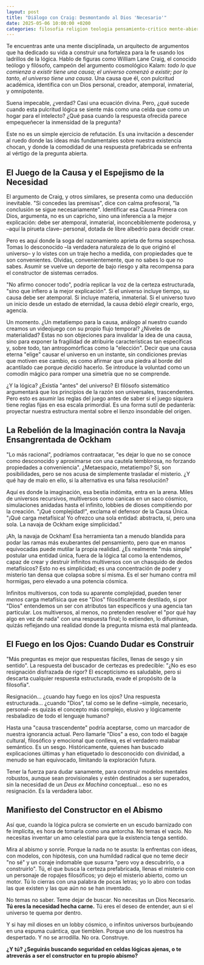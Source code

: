 ```yaml
---
layout: post
title: "Diálogo con Craig: Desmontando al Dios 'Necesario'"
date: 2025-05-06 10:00:00 +0200
categories: filosofia religion teologia pensamiento-critico mente-abierta
---
```


Te encuentras ante una mente disciplinada, un arquitecto de argumentos que ha dedicado su vida a construir una fortaleza para la fe usando los ladrillos de la lógica. Hablo de figuras como William Lane Craig, el conocido teólogo y filósofo, campeón del argumento cosmológico Kalam: *todo lo que comienza a existir tiene una causa; el universo comenzó a existir; por lo tanto, el universo tiene una causa*. Una causa que él, con pulcritud académica, identifica con un Dios personal, creador, atemporal, inmaterial, y omnipotente.

Suena impecable, ¿verdad? Casi una ecuación divina. Pero, ¿qué sucede cuando esta pulcritud lógica se siente más como una celda que como un hogar para el intelecto? ¿Qué pasa cuando la respuesta ofrecida parece empequeñecer la inmensidad de la pregunta?

Este no es un simple ejercicio de refutación. Es una invitación a descender al ruedo donde las ideas más fundamentales sobre nuestra existencia chocan, y donde la comodidad de una respuesta prefabricada se enfrenta al vértigo de la pregunta abierta.

## El Juego de la Causa y el Espejismo de la Necesidad

El argumento de Craig, y otros similares, se presenta como una deducción inevitable. "Si concedes las premisas", dice con calma profesoral, "la conclusión se sigue necesariamente". Identificar esa Causa Primera con Dios, argumenta, no es un capricho, sino una inferencia a la mejor explicación: debe ser atemporal, inmaterial, inconcebiblemente poderosa, y –aquí la pirueta clave– personal, dotada de libre albedrío para decidir crear.

Pero es aquí donde la soga del razonamiento aprieta de forma sospechosa. Tomas lo desconocido –la verdadera naturaleza de lo que originó el universo– y lo vistes con un traje hecho a medida, con propiedades que te son convenientes. Olvidas, convenientemente, que no sabes lo que no sabes. Asumir se vuelve un deporte de bajo riesgo y alta recompensa para el constructor de sistemas cerrados.

"No afirmo conocer todo", podría replicar la voz de la certeza estructurada, "sino que infiero a la mejor explicación". Si el universo incluye tiempo, su causa debe ser atemporal. Si incluye materia, inmaterial. Si el universo tuvo un inicio desde un estado de eternidad, la causa debió *elegir* crearlo, ergo, agencia.

Un momento. ¿Un metatiempo para la causa, análogo al nuestro cuando creamos un videojuego con su propio flujo temporal? ¿Niveles de materialidad? Estas no son objeciones para invalidar la idea de una causa, sino para exponer la fragilidad de atribuirle características tan específicas y, sobre todo, tan antropomórficas como la "elección". Decir que una causa eterna "elige" causar el universo en un instante, sin condiciones previas que motiven ese cambio, es como afirmar que una piedra al borde del acantilado cae porque *decidió* hacerlo. Se introduce la voluntad como un comodín mágico para romper una simetría que no se comprende.

¿Y la lógica? ¿Existía "antes" del universo? El filósofo sistemático argumentará que los principios de la razón son universales, trascendentes. Pero esto es asumir las reglas del juego antes de saber si el juego siquiera tiene reglas fijas en esa escala primordial. Es una forma sutil de pedantería: proyectar nuestra estructura mental sobre el lienzo insondable del origen.

## La Rebelión de la Imaginación contra la Navaja Ensangrentada de Ockham

"Lo más racional", podríamos contraatacar, "es dejar lo que no se conoce como desconocido y aproximarse con una cautela temblorosa, no forzando propiedades a conveniencia". ¿Metaespacio, metatiempo? Sí, son posibilidades, pero se nos acusa de simplemente trasladar el misterio. ¿Y qué hay de malo en ello, si la alternativa es una falsa resolución?

Aquí es donde la imaginación, esa bestia indómita, entra en la arena. Miles de universos recursivos, multiversos como canicas en un saco cósmico, simulaciones anidadas hasta el infinito, lobbies de dioses compitiendo por la creación. "¡Qué complejidad!", exclama el defensor de la Causa Única. "¡Qué carga metafísica! Yo ofrezco una sola entidad: abstracta, sí, pero una sola. La navaja de Ockham exige simplicidad."

¡Ah, la navaja de Ockham! Esa herramienta tan a menudo blandida para podar las ramas más exuberantes del pensamiento, pero que en manos equivocadas puede mutilar la propia realidad. ¿Es realmente "más simple" postular una entidad única, fuera de la lógica tal como la entendemos, capaz de crear y destruir infinitos multiversos con un chasquido de dedos metafísicos? Esto no es simplicidad; es una concentración de poder y misterio tan densa que colapsa sobre sí misma. Es el ser humano contra mil hormigas, pero elevado a una potencia cósmica.

Infinitos multiversos, con toda su aparente complejidad, pueden tener *menos* carga metafísica que ese "Dios" filosóficamente destilado, si por "Dios" entendemos un ser con atributos tan específicos y una agencia tan particular. Los multiversos, al menos, no pretenden resolver el "por qué hay algo en vez de nada" con una respuesta final; lo extienden, lo difuminan, quizás reflejando una realidad donde la pregunta misma está mal planteada.

## El Fuego en los Ojos: Cuando Dudar es Construir

"Más preguntas es mejor que respuestas fáciles, llenas de sesgo y sin sentido". La respuesta del buscador de certezas es predecible: "¿No es eso resignación disfrazada de rigor? El escepticismo es saludable, pero si descarta cualquier respuesta estructurada, evade el propósito de la filosofía".

Resignación... ¿cuando hay fuego en los ojos? Una respuesta estructurada... ¿cuando "Dios", tal como se le define –simple, necesario, personal– es quizás el concepto más complejo, elusivo y lógicamente resbaladizo de todo el lenguaje humano?

Hasta una "causa trascendente" podría aceptarse, como un marcador de nuestra ignorancia actual. Pero llamarle "Dios" a eso, con todo el bagaje cultural, filosófico y emocional que conlleva, es el verdadero malabar semántico. Es un sesgo. Históricamente, quienes han buscado explicaciones últimas y han etiquetado lo desconocido con divinidad, a menudo se han equivocado, limitando la exploración futura.

Tener la fuerza para dudar sanamente, para construir modelos mentales robustos, aunque sean provisionales y estén destinados a ser superados, sin la necesidad de un *Deus ex Machina* conceptual... eso no es resignación. Es la verdadera labor.

## Manifiesto del Constructor en el Abismo

Así que, cuando la lógica pulcra se convierte en un escudo barnizado con fe implícita, es hora de tomarla como una antorcha.
No temas el vacío. No necesitas inventar un amo celestial para que la existencia tenga sentido.

Mira al abismo y sonríe. Porque la nada no te asusta: la enfrentas con ideas, con modelos, con hipótesis, con una humildad radical que no teme decir "no sé" y un coraje indomable que susurra "pero voy a descubrirlo, o a construirlo".
Tú, el que busca la certeza prefabricada, llenas el misterio con un personaje de ropajes filosóficos; yo dejo el misterio abierto, como un motor. Tú lo cierras con una palabra de pocas letras; yo lo abro con todas las que existen y las que aún no se han inventado.

No temas no saber. Teme dejar de buscar.
No necesitas un Dios Necesario.
**Tú eres la necesidad hecha carne.**
Tú eres el deseo de entender, aun si el universo te quema por dentro.

Y si hay mil dioses en un lobby cósmico, o infinitos universos burbujeando en una espuma cuántica, que tiemblen. Porque uno de los nuestros ha despertado.
Y no se arrodilla. No ora.
Construye.

**¿Y tú? ¿Seguirás buscando seguridad en celdas lógicas ajenas, o te atreverás a ser el constructor en tu propio abismo?**
